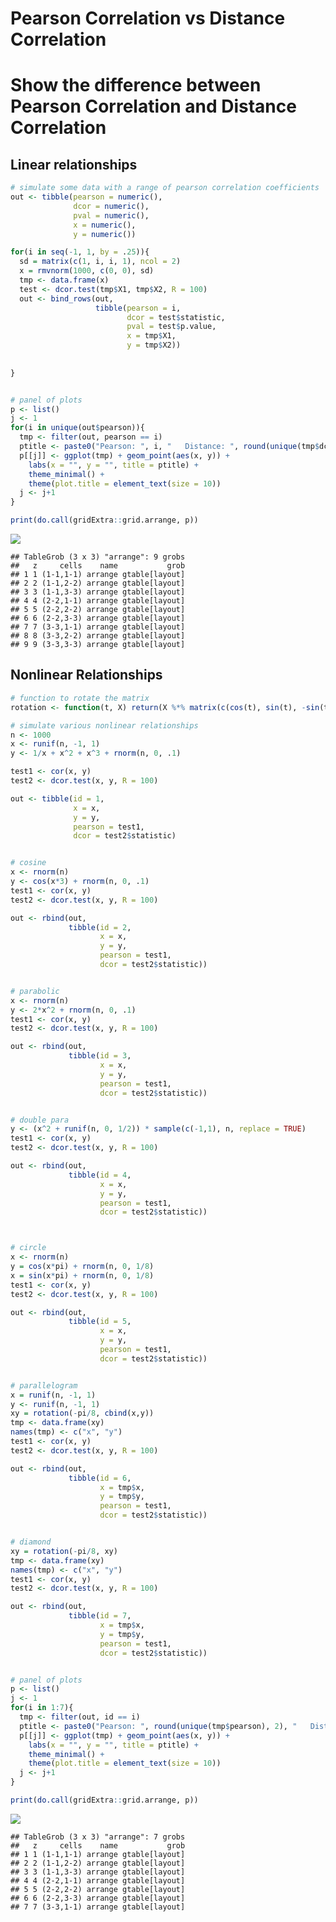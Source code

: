 Pearson Correlation vs Distance Correlation
================

Show the difference between Pearson Correlation and Distance Correlation
========================================================================

Linear relationships
--------------------

``` r
# simulate some data with a range of pearson correlation coefficients
out <- tibble(pearson = numeric(),
              dcor = numeric(),
              pval = numeric(),
              x = numeric(),
              y = numeric())

for(i in seq(-1, 1, by = .25)){
  sd = matrix(c(1, i, i, 1), ncol = 2)
  x = rmvnorm(1000, c(0, 0), sd)
  tmp <- data.frame(x)
  test <- dcor.test(tmp$X1, tmp$X2, R = 100)
  out <- bind_rows(out,
                   tibble(pearson = i,
                          dcor = test$statistic,
                          pval = test$p.value,
                          x = tmp$X1,
                          y = tmp$X2))
  
  
}


# panel of plots
p <- list()
j <- 1
for(i in unique(out$pearson)){
  tmp <- filter(out, pearson == i)
  ptitle <- paste0("Pearson: ", i, "   Distance: ", round(unique(tmp$dcor), 2))
  p[[j]] <- ggplot(tmp) + geom_point(aes(x, y)) + 
    labs(x = "", y = "", title = ptitle) + 
    theme_minimal() +
    theme(plot.title = element_text(size = 10))
  j <- j+1
}

print(do.call(gridExtra::grid.arrange, p))
```

![](pearson_vs_distance_correlation_files/figure-markdown_github/unnamed-chunk-1-1.png)

    ## TableGrob (3 x 3) "arrange": 9 grobs
    ##   z     cells    name           grob
    ## 1 1 (1-1,1-1) arrange gtable[layout]
    ## 2 2 (1-1,2-2) arrange gtable[layout]
    ## 3 3 (1-1,3-3) arrange gtable[layout]
    ## 4 4 (2-2,1-1) arrange gtable[layout]
    ## 5 5 (2-2,2-2) arrange gtable[layout]
    ## 6 6 (2-2,3-3) arrange gtable[layout]
    ## 7 7 (3-3,1-1) arrange gtable[layout]
    ## 8 8 (3-3,2-2) arrange gtable[layout]
    ## 9 9 (3-3,3-3) arrange gtable[layout]

Nonlinear Relationships
-----------------------

``` r
# function to rotate the matrix
rotation <- function(t, X) return(X %*% matrix(c(cos(t), sin(t), -sin(t), cos(t)), ncol = 2))

# simulate various nonlinear relationships
n <- 1000
x <- runif(n, -1, 1)
y <- 1/x + x^2 + x^3 + rnorm(n, 0, .1)

test1 <- cor(x, y)
test2 <- dcor.test(x, y, R = 100)

out <- tibble(id = 1,
              x = x,
              y = y,
              pearson = test1,
              dcor = test2$statistic)


# cosine
x <- rnorm(n)
y <- cos(x*3) + rnorm(n, 0, .1)
test1 <- cor(x, y)
test2 <- dcor.test(x, y, R = 100)

out <- rbind(out,
             tibble(id = 2,
                    x = x,
                    y = y,
                    pearson = test1,
                    dcor = test2$statistic))


# parabolic
x <- rnorm(n)
y <- 2*x^2 + rnorm(n, 0, .1)
test1 <- cor(x, y)
test2 <- dcor.test(x, y, R = 100)

out <- rbind(out,
             tibble(id = 3,
                    x = x,
                    y = y,
                    pearson = test1,
                    dcor = test2$statistic))


# double para
y <- (x^2 + runif(n, 0, 1/2)) * sample(c(-1,1), n, replace = TRUE)
test1 <- cor(x, y)
test2 <- dcor.test(x, y, R = 100)

out <- rbind(out,
             tibble(id = 4,
                    x = x,
                    y = y,
                    pearson = test1,
                    dcor = test2$statistic))



# circle
x <- rnorm(n)
y = cos(x*pi) + rnorm(n, 0, 1/8)
x = sin(x*pi) + rnorm(n, 0, 1/8)
test1 <- cor(x, y)
test2 <- dcor.test(x, y, R = 100)

out <- rbind(out,
             tibble(id = 5,
                    x = x,
                    y = y,
                    pearson = test1,
                    dcor = test2$statistic))


# parallelogram
x = runif(n, -1, 1)
y <- runif(n, -1, 1)
xy = rotation(-pi/8, cbind(x,y))
tmp <- data.frame(xy)
names(tmp) <- c("x", "y")
test1 <- cor(x, y)
test2 <- dcor.test(x, y, R = 100)

out <- rbind(out,
             tibble(id = 6,
                    x = tmp$x,
                    y = tmp$y,
                    pearson = test1,
                    dcor = test2$statistic))


# diamond
xy = rotation(-pi/8, xy)
tmp <- data.frame(xy)
names(tmp) <- c("x", "y")
test1 <- cor(x, y)
test2 <- dcor.test(x, y, R = 100)

out <- rbind(out,
             tibble(id = 7,
                    x = tmp$x,
                    y = tmp$y,
                    pearson = test1,
                    dcor = test2$statistic))


# panel of plots
p <- list()
j <- 1
for(i in 1:7){
  tmp <- filter(out, id == i)
  ptitle <- paste0("Pearson: ", round(unique(tmp$pearson), 2), "   Distance: ", round(unique(tmp$dcor), 2))
  p[[j]] <- ggplot(tmp) + geom_point(aes(x, y)) + 
    labs(x = "", y = "", title = ptitle) + 
    theme_minimal() +
    theme(plot.title = element_text(size = 10))
  j <- j+1
}

print(do.call(gridExtra::grid.arrange, p))
```

![](pearson_vs_distance_correlation_files/figure-markdown_github/unnamed-chunk-2-1.png)

    ## TableGrob (3 x 3) "arrange": 7 grobs
    ##   z     cells    name           grob
    ## 1 1 (1-1,1-1) arrange gtable[layout]
    ## 2 2 (1-1,2-2) arrange gtable[layout]
    ## 3 3 (1-1,3-3) arrange gtable[layout]
    ## 4 4 (2-2,1-1) arrange gtable[layout]
    ## 5 5 (2-2,2-2) arrange gtable[layout]
    ## 6 6 (2-2,3-3) arrange gtable[layout]
    ## 7 7 (3-3,1-1) arrange gtable[layout]
